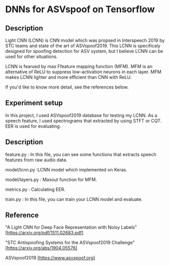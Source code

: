# DNNs for ASVspoof on Tensorflow

## Description
Light CNN (LCNN) is CNN model which was propsed in Interspeech 2019 by STC teams and state of the art of ASVspoof2019.
This LCNN is specificaly designed for spoofing detection for ASV system, but I believe LCNN can be used for other situations.

LCNN is fearued by max Ffeature mapping function (MFM).
MFM is an alternative of ReLU to suppress low-activation neurons in each layer.
MFM makes LCNN lighter and more efficient than CNN with ReLU.

If you'd like to know more detail, see the references below.

## Experiment setup
In this project, I used ASVspoof2019 database for testing my LCNN.
As a speech feature, I used spectrograms that extracted by using STFT or CQT. 
EER is used for evaluating.


## Description
feature.py : In this file, you can see some functions that extracts speech features from raw audio data. 

model/lcnn.py :LCNN model which implemented on Keras.

model/layers.py : Maxout function for MFM.

metrics.py : Calculating EER.

train.py : In this file, you can train your LCNN model and evaluate.


## Reference
"A Light CNN for Deep Face Representation with Noisy Labels" [https://arxiv.org/pdf/1511.02683.pdf]

"STC Antispoofing Systems for the ASVspoof2019 Challenge" [https://arxiv.org/abs/1904.05576]

ASVspoof2019 [https://www.asvspoof.org]
